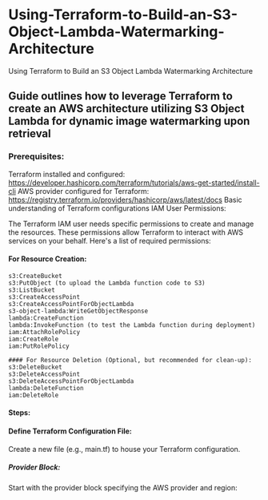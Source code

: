 # Using-Terraform-to-Build-an-S3-Object-Lambda-Watermarking-Architecture
Using Terraform to Build an S3 Object Lambda Watermarking Architecture

## Guide outlines how to leverage Terraform to create an AWS architecture utilizing S3 Object Lambda for dynamic image watermarking upon retrieval

### Prerequisites:

Terraform installed and configured: https://developer.hashicorp.com/terraform/tutorials/aws-get-started/install-cli
AWS provider configured for Terraform: https://registry.terraform.io/providers/hashicorp/aws/latest/docs
Basic understanding of Terraform configurations
IAM User Permissions:

The Terraform IAM user needs specific permissions to create and manage the resources. These permissions allow Terraform to interact with AWS services on your behalf. Here's a list of required permissions:

#### For Resource Creation:

```
s3:CreateBucket
s3:PutObject (to upload the Lambda function code to S3)
s3:ListBucket
s3:CreateAccessPoint
s3:CreateAccessPointForObjectLambda
s3-object-lambda:WriteGetObjectResponse
lambda:CreateFunction
lambda:InvokeFunction (to test the Lambda function during deployment)
iam:AttachRolePolicy
iam:CreateRole
iam:PutRolePolicy

#### For Resource Deletion (Optional, but recommended for clean-up):
s3:DeleteBucket
s3:DeleteAccessPoint
s3:DeleteAccessPointForObjectLambda
lambda:DeleteFunction
iam:DeleteRole
```
#### Steps:
#### Define Terraform Configuration File:
Create a new file (e.g., main.tf) to house your Terraform configuration.

##### Provider Block:
Start with the provider block specifying the AWS provider and region:
